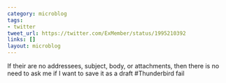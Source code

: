 ```yaml
---
category: microblog
tags:
- twitter
tweet_url: https://twitter.com/ExMember/status/1995210392
links: []
layout: microblog
---
```

If their are no addressees, subject, body, or attachments, then there is no need to ask me if I want to save it as a draft #Thunderbird fail
